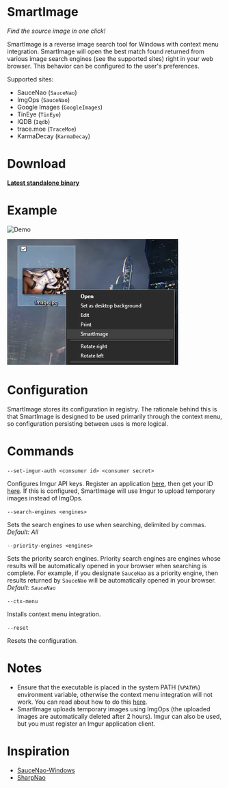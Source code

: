 # SmartImage

*Find the source image in one click!*

SmartImage is a reverse image search tool for Windows with context menu integration. SmartImage will open the best match found returned from various image search engines (see the supported sites) right in your web browser. This behavior can be configured to the user's preferences.

Supported sites:

- SauceNao (`SauceNao`)
- ImgOps (`SauceNao`)
- Google Images (`GoogleImages`)
- TinEye (`TinEye`)
- IQDB (`Iqdb`)
- trace.moe (`TraceMoe`)
- KarmaDecay (`KarmaDecay`)

# Download

**[Latest standalone binary](https://github.com/Decimation/SmartImage/blob/master/SmartImage/bin/Release/netcoreapp3.0/win10-x64/publish/SmartImage.exe)**

# Example

![Demo](https://github.com/Decimation/SmartImage/raw/master/Demo.gif)

![Context menu image](https://github.com/Decimation/SmartImage/blob/master/Context%20menu%20integration.png)

# Configuration

SmartImage stores its configuration in registry. The rationale behind this is that SmartImage is designed to be used primarily through the context menu, so configuration persisting between uses is more logical.

# Commands

`--set-imgur-auth <consumer id> <consumer secret>`

Configures Imgur API keys. Register an application [here](https://api.imgur.com/oauth2/addclient), then get your ID [here](https://imgur.com/account/settings/apps). If this is configured, SmartImage will use Imgur to upload temporary images instead of ImgOps.

`--search-engines <engines>`

Sets the search engines to use when searching, delimited by commas. *Default: All*

`--priority-engines <engines>`

Sets the priority search engines. Priority search engines are engines whose results will be automatically opened in your browser when searching is complete. For example, if you designate `SauceNao` as a priority engine, then results returned by
`SauceNao` will be automatically opened in your browser. *Default: `SauceNao`*

`--ctx-menu`

Installs context menu integration.

`--reset`

Resets the configuration.

# Notes

- Ensure that the executable is placed in the system PATH (*`%PATH%`*) environment variable, otherwise the context menu integration will not work. You can read about how to do this [here](https://superuser.com/questions/949560/how-do-i-set-system-environment-variables-in-windows-10).
- SmartImage uploads temporary images using ImgOps (the uploaded images are automatically deleted after 2 hours). Imgur can also be used, but you must register an Imgur application client.

# Inspiration

- [SauceNao-Windows](https://github.com/RoxasShadow/SauceNao-Windows)
- [SharpNao](https://github.com/Lazrius/SharpNao)
